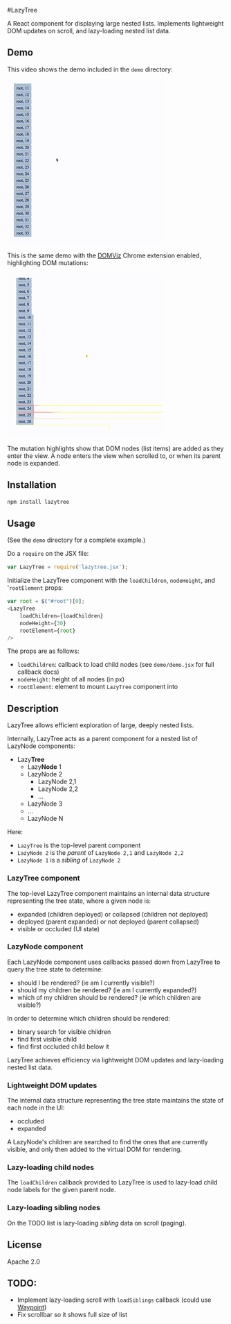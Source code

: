 #LazyTree

A React component for displaying large nested lists.
Implements lightweight DOM updates on scroll, and lazy-loading nested list data.

## Demo

This video shows the demo included in the `demo` directory:

![LazyTree demo](static/lazytree-demo.gif)

This is the same demo with the [DOMViz](https://github.com/paul-jean/dom-viz) Chrome extension enabled,
highlighting DOM mutations:

![LazyTree demo using the DomViz Chrome extension](static/lazytree-demo-domviz.gif)

The mutation highlights show that DOM nodes (list items) are added as they enter the view.
A node enters the view when scrolled to, or when its parent node is expanded.

## Installation

```bash
npm install lazytree
```

## Usage

(See the `demo` directory for a complete example.)

Do a `require` on the JSX file:

```javascript
var LazyTree = require('lazytree.jsx');
```

Initialize the LazyTree component with the `loadChildren`, `nodeHeight`, and '`rootElement` props:

```javascript
var root = $("#root")[0];
<LazyTree
    loadChildren={loadChildren}
    nodeHeight={30}
    rootElement={root}
/>
```

The props are as follows:
- `loadChildren`: callback to load child nodes (see `demo/demo.jsx` for full callback docs)
- `nodeHeight`: height of all nodes (in px)
- `rootElement`: element to mount `LazyTree` component into

## Description

LazyTree allows efficient exploration of large, deeply nested lists.

Internally, LazyTree acts as a parent component for a nested list of LazyNode components:

- Lazy**Tree**
  - Lazy**Node** 1
  - LazyNode 2
    - LazyNode 2,1
    - LazyNode 2,2
    - ...
  - LazyNode 3
  - ...
  - LazyNode N

Here:

- `LazyTree` is the top-level parent component
- `LazyNode 2` is the _parent_ of `LazyNode 2,1` and `LazyNode 2,2`
- `LazyNode 1` is a _sibling_ of `LazyNode 2`

### LazyTree component

The top-level LazyTree component maintains an internal data structure
representing the tree state, where a given node is:

- expanded (children deployed) or collapsed (children not deployed)
- deployed (parent expanded) or not deployed (parent collapsed)
- visible or occluded (UI state)

### LazyNode component

Each LazyNode component uses callbacks passed down from LazyTree to query the tree
state to determine:

- should I be rendered? (ie am I currently visible?)
- should my children be rendered? (ie am I currently expanded?)
- which of my children should be rendered? (ie which children are visible?)

In order to determine which children should be rendered:

- binary search for visible children
- find first visible child
- find first occluded child below it

LazyTree achieves efficiency via lightweight DOM updates and lazy-loading nested list data.

### Lightweight DOM updates

The internal data structure representing the tree state maintains the state of
each node in the UI:

- occluded
- expanded

A LazyNode's children are searched to find the ones that are currently visible,
and only then added to the virtual DOM for rendering.

### Lazy-loading child nodes

The `loadChildren` callback provided to LazyTree is used to lazy-load child
node labels for the given parent node.

### Lazy-loading sibling nodes

On the TODO list is lazy-loading _sibling_ data on scroll (paging).

## License

Apache 2.0

## TODO:

- Implement lazy-loading scroll with `loadSiblings` callback
(could use [Waypoint](https://github.com/brigade/react-waypoint))
- Fix scrollbar so it shows full size of list
